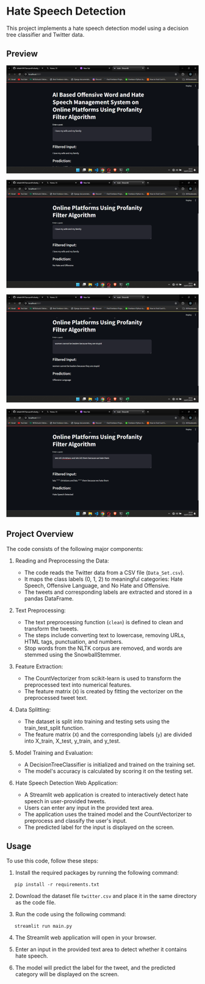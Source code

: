 # Hate Speech Detection

This project implements a hate speech detection model using a decision tree classifier and Twitter data.

## Preview

![image](images/Screenshot%20(98).png)

![image](images/Screenshot%20(97).png)

![image](images/Screenshot%20(96).png)

![image](images/Screenshot%20(93).png)

## Project Overview

The code consists of the following major components:

1. Reading and Preprocessing the Data:
   - The code reads the Twitter data from a CSV file (`Data_Set.csv`).
   - It maps the class labels (0, 1, 2) to meaningful categories: Hate Speech, Offensive Language, and No Hate and Offensive.
   - The tweets and corresponding labels are extracted and stored in a pandas DataFrame.

2. Text Preprocessing:
   - The text preprocessing function (`clean`) is defined to clean and transform the tweets.
   - The steps include converting text to lowercase, removing URLs, HTML tags, punctuation, and numbers.
   - Stop words from the NLTK corpus are removed, and words are stemmed using the SnowballStemmer.

3. Feature Extraction:
   - The CountVectorizer from scikit-learn is used to transform the preprocessed text into numerical features.
   - The feature matrix (`X`) is created by fitting the vectorizer on the preprocessed tweet text.

4. Data Splitting:
   - The dataset is split into training and testing sets using the train_test_split function.
   - The feature matrix (`X`) and the corresponding labels (`y`) are divided into X_train, X_test, y_train, and y_test.

5. Model Training and Evaluation:
   - A DecisionTreeClassifier is initialized and trained on the training set.
   - The model's accuracy is calculated by scoring it on the testing set.

6. Hate Speech Detection Web Application:
   - A Streamlit web application is created to interactively detect hate speech in user-provided tweets.
   - Users can enter any input in the provided text area.
   - The application uses the trained model and the CountVectorizer to preprocess and classify the user's input.
   - The predicted label for the input is displayed on the screen.

## Usage

To use this code, follow these steps:

1. Install the required packages by running the following command:
```shell
   pip install -r requirements.txt
```

2. Download the dataset file `twitter.csv` and place it in the same directory as the code file.

3. Run the code using the following command:
```shell
   streamlit run main.py
```

4. The Streamlit web application will open in your browser.

5. Enter an input in the provided text area to detect whether it contains hate speech.

6. The model will predict the label for the tweet, and the predicted category will be displayed on the screen.

